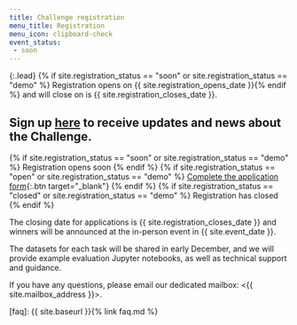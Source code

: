 ```yaml
---
title: Challenge registration
menu_title: Registration
menu_icon: clipboard-check
event_status:
 - soon
---
```


{:.lead}
{% if site.registration_status
== "soon" or site.registration_status == "demo" %} Registration opens on
{{ site.registration_opens_date }}{% endif %} and will close on
is {{ site.registration_closes_date }}. 

## Sign up [here](https://docs.google.com/forms/d/e/1FAIpQLSdwrq9Rhe7fcFL2_UQrIP3bPb75-zKF7aHq2h--lF0iSoITIA/viewform?usp=sf_link) to receive updates and news about the Challenge.

<div class="aside" markdown="1">

{% if site.registration_status == "soon" or site.registration_status == "demo" %}
  <a class="btn disabled">Registration opens soon</a>
{% endif %}
{% if site.registration_status == "open" or site.registration_status == "demo" %}
  [Complete the application form](https://forms.office.com/...){:.btn target="_blank"}
{% endif %}
{% if site.registration_status == "closed" or site.registration_status == "demo" %}
  <a class="btn disabled">Registration has closed</a>
{% endif %}

The closing date for applications is {{ site.registration_closes_date }} and 
winners will be announced at the in-person event in {{ site.event_date }}.
</div>

The datasets for each task will be shared in early December, and we will provide 
example evaluation Jupyter notebooks, as well as technical support and guidance.

If you have any questions, please email our dedicated mailbox: <{{ site.mailbox_address }}>.

[faq]: {{ site.baseurl }}{% link faq.md %}
